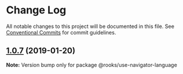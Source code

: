 # Change Log

All notable changes to this project will be documented in this file.
See [Conventional Commits](https://conventionalcommits.org) for commit guidelines.

## [1.0.7](https://github.com/imbhargav5/rooks/compare/@rooks/use-navigator-language@1.0.6...@rooks/use-navigator-language@1.0.7) (2019-01-20)

**Note:** Version bump only for package @rooks/use-navigator-language
